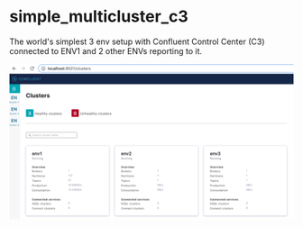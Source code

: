 # simple_multicluster_c3
The world's simplest 3 env setup with Confluent Control Center (C3) connected to ENV1 and 2 other ENVs reporting to it. 

![Control Center showing 3 clusters](C3_with_3_clusters.png "Control Center showing 3 clusters")
